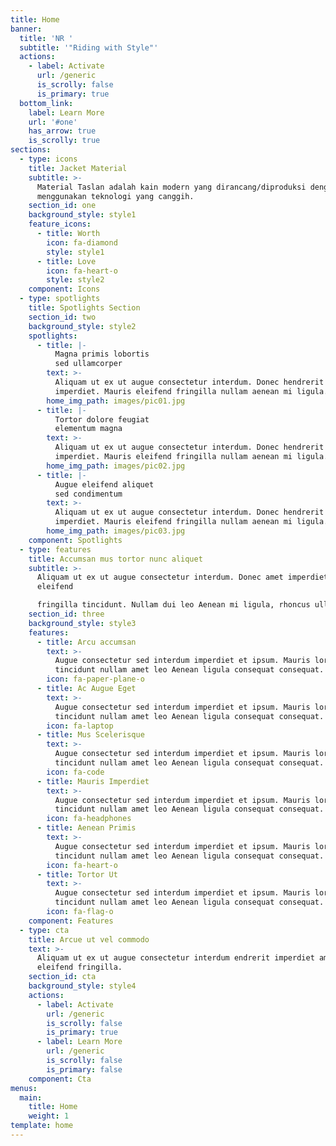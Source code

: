 ```yaml
---
title: Home
banner:
  title: 'NR '
  subtitle: '"Riding with Style"'
  actions:
    - label: Activate
      url: /generic
      is_scrolly: false
      is_primary: true
  bottom_link:
    label: Learn More
    url: '#one'
    has_arrow: true
    is_scrolly: true
sections:
  - type: icons
    title: Jacket Material
    subtitle: >-
      Material Taslan adalah kain modern yang dirancang/diproduksi dengan
      menggunakan teknologi yang canggih.
    section_id: one
    background_style: style1
    feature_icons:
      - title: Worth
        icon: fa-diamond
        style: style1
      - title: Love
        icon: fa-heart-o
        style: style2
    component: Icons
  - type: spotlights
    title: Spotlights Section
    section_id: two
    background_style: style2
    spotlights:
      - title: |-
          Magna primis lobortis
          sed ullamcorper
        text: >-
          Aliquam ut ex ut augue consectetur interdum. Donec hendrerit
          imperdiet. Mauris eleifend fringilla nullam aenean mi ligula.
        home_img_path: images/pic01.jpg
      - title: |-
          Tortor dolore feugiat
          elementum magna
        text: >-
          Aliquam ut ex ut augue consectetur interdum. Donec hendrerit
          imperdiet. Mauris eleifend fringilla nullam aenean mi ligula.
        home_img_path: images/pic02.jpg
      - title: |-
          Augue eleifend aliquet
          sed condimentum
        text: >-
          Aliquam ut ex ut augue consectetur interdum. Donec hendrerit
          imperdiet. Mauris eleifend fringilla nullam aenean mi ligula.
        home_img_path: images/pic03.jpg
    component: Spotlights
  - type: features
    title: Accumsan mus tortor nunc aliquet
    subtitle: >-
      Aliquam ut ex ut augue consectetur interdum. Donec amet imperdiet
      eleifend  

      fringilla tincidunt. Nullam dui leo Aenean mi ligula, rhoncus ullamcorper.
    section_id: three
    background_style: style3
    features:
      - title: Arcu accumsan
        text: >-
          Augue consectetur sed interdum imperdiet et ipsum. Mauris lorem
          tincidunt nullam amet leo Aenean ligula consequat consequat.
        icon: fa-paper-plane-o
      - title: Ac Augue Eget
        text: >-
          Augue consectetur sed interdum imperdiet et ipsum. Mauris lorem
          tincidunt nullam amet leo Aenean ligula consequat consequat.
        icon: fa-laptop
      - title: Mus Scelerisque
        text: >-
          Augue consectetur sed interdum imperdiet et ipsum. Mauris lorem
          tincidunt nullam amet leo Aenean ligula consequat consequat.
        icon: fa-code
      - title: Mauris Imperdiet
        text: >-
          Augue consectetur sed interdum imperdiet et ipsum. Mauris lorem
          tincidunt nullam amet leo Aenean ligula consequat consequat.
        icon: fa-headphones
      - title: Aenean Primis
        text: >-
          Augue consectetur sed interdum imperdiet et ipsum. Mauris lorem
          tincidunt nullam amet leo Aenean ligula consequat consequat.
        icon: fa-heart-o
      - title: Tortor Ut
        text: >-
          Augue consectetur sed interdum imperdiet et ipsum. Mauris lorem
          tincidunt nullam amet leo Aenean ligula consequat consequat.
        icon: fa-flag-o
    component: Features
  - type: cta
    title: Arcue ut vel commodo
    text: >-
      Aliquam ut ex ut augue consectetur interdum endrerit imperdiet amet
      eleifend fringilla.
    section_id: cta
    background_style: style4
    actions:
      - label: Activate
        url: /generic
        is_scrolly: false
        is_primary: true
      - label: Learn More
        url: /generic
        is_scrolly: false
        is_primary: false
    component: Cta
menus:
  main:
    title: Home
    weight: 1
template: home
---
```

